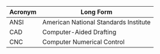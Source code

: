 | **Acronym** | **Long Form** |
| ----------- | ----------- |
| ANSI | American National Standards Institute |
| CAD | Computer-Aided Drafting |
| CNC | Computer Numerical Control |
